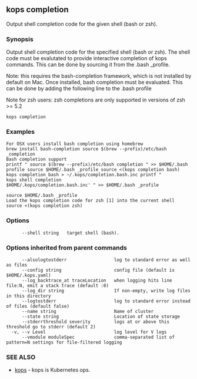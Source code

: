 ## kops completion

Output shell completion code for the given shell (bash or zsh).

### Synopsis


Output shell completion code for the specified shell (bash or zsh). The shell code must be evalutated to provide interactive completion of kops commands.  This can be done by sourcing it from the .bash _profile. 

Note: this requires the bash-completion framework, which is not installed by default on Mac. Once installed, bash completion must be evaluated.  This can be done by adding the following line to the .bash profile 

Note for zsh users: zsh completions are only supported in versions of zsh >= 5.2

```
kops completion
```

### Examples

```
For OSX users install bash completion using homebrew 
brew install bash-completion source $(brew --prefix)/etc/bash _completion 
Bash completion support 
printf " source $(brew --prefix)/etc/bash completion " >> $HOME/.bash profile source $HOME/.bash _profile source <(kops completion bash) kops completion bash > ~/.kops/completion.bash.inc printf " 
kops shell completion 
$HOME/.kops/completion.bash.inc' " >> $HOME/.bash _profile 

source $HOME/.bash _profile 
Load the kops completion code for zsh [1] into the current shell 
source <(kops completion zsh)
```

### Options

```
      --shell string   target shell (bash).
```

### Options inherited from parent commands

```
      --alsologtostderr                  log to standard error as well as files
      --config string                    config file (default is $HOME/.kops.yaml)
      --log_backtrace_at traceLocation   when logging hits line file:N, emit a stack trace (default :0)
      --log_dir string                   If non-empty, write log files in this directory
      --logtostderr                      log to standard error instead of files (default false)
      --name string                      Name of cluster
      --state string                     Location of state storage
      --stderrthreshold severity         logs at or above this threshold go to stderr (default 2)
  -v, --v Level                          log level for V logs
      --vmodule moduleSpec               comma-separated list of pattern=N settings for file-filtered logging
```

### SEE ALSO
* [kops](kops.md)	 - kops is Kubernetes ops.

